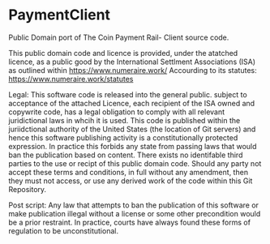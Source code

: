 # PaymentClient
Public Domain port of The Coin Payment Rail- Client source code.

This public domain code and licence is provided, under the atatched licence, as a public good by the International Settlment Associations (ISA) as outlined  within
https://www.numeraire.work/ 
Accourding to its statutes:
https://www.numeraire.work/statutes

Legal: This software code is released into the general public. subject to acceptance of the attached Licence, each recipient of the ISA owned and copywrite code, has a legal obligation to comply with all relevant juridictional laws in whcih it is used. This code is published within the juriidctional authority of the United States (the location of Git servers) and hence this software publishing activity is a constitutionally protected expression. In practice this forbids any state from passing laws that would ban the publication based on content. There exists no identifable third parties to the use or recipt of this public domain code.
Should any party not accept these terms and conditions, in full without any amendment, then they must not access, or use any derived work of the code within this Git Repository.

Post script: Any law that attempts to ban the publication of this software or make publication illegal without a license or some other precondition would be a prior restraint. In practice, courts have always found these forms of regulation to be unconstitutional.

